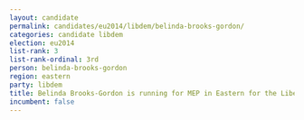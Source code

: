 ```yaml
---
layout: candidate
permalink: candidates/eu2014/libdem/belinda-brooks-gordon/
categories: candidate libdem
election: eu2014
list-rank: 3
list-rank-ordinal: 3rd
person: belinda-brooks-gordon
region: eastern
party: libdem
title: Belinda Brooks-Gordon is running for MEP in Eastern for the Liberal Democrats
incumbent: false
---
```

